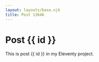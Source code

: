 ```yaml
---
layout: layouts/base.njk
title: Post 13646
---
```


# Post {{ id }}

This is post {{ id }} in my Eleventy project.
